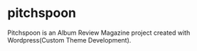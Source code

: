﻿# pitchspoon
 Pitchspoon is an Album Review Magazine project created with Wordpress(Custom Theme Development). 
